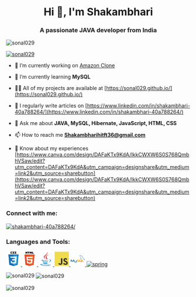 <h1 align="center">Hi 👋, I'm Shakambhari</h1>
<h3 align="center">A passionate JAVA developer from India</h3>

<p align="left"> <img src="https://komarev.com/ghpvc/?username=sonal029&label=Profile%20views&color=0e75b6&style=flat" alt="sonal029" /> </p>

<p align="left"> <a href="https://github.com/ryo-ma/github-profile-trophy"><img src="https://github-profile-trophy.vercel.app/?username=sonal029" alt="sonal029" /></a> </p>

- 🔭 I’m currently working on [Amazon Clone](https://lustrous-gumption-92216f.netlify.app/index.html)

- 🌱 I’m currently learning **MySQL**

- 👨‍💻 All of my projects are available at [https://sonal029.github.io/](https://sonal029.github.io/)

- 📝 I regularly write articles on [https://www.linkedin.com/in/shakambhari-40a788264/](https://www.linkedin.com/in/shakambhari-40a788264/)

- 💬 Ask me about **JAVA, MySQL, Hibernate, JavaScript, HTML, CSS**

- 📫 How to reach me **Shakambharihitft36@gmail.com**

- 📄 Know about my experiences [https://www.canva.com/design/DAFaKTx9KdA/IkkCWXW6S0S768QmbhVSaw/edit?utm_content=DAFaKTx9KdA&utm_campaign=designshare&utm_medium=link2&utm_source=sharebutton](https://www.canva.com/design/DAFaKTx9KdA/IkkCWXW6S0S768QmbhVSaw/edit?utm_content=DAFaKTx9KdA&utm_campaign=designshare&utm_medium=link2&utm_source=sharebutton)

<h3 align="left">Connect with me:</h3>
<p align="left">
<a href="https://linkedin.com/in/shakambhari-40a788264/" target="blank"><img align="center" src="https://raw.githubusercontent.com/rahuldkjain/github-profile-readme-generator/master/src/images/icons/Social/linked-in-alt.svg" alt="shakambhari-40a788264/" height="30" width="40" /></a>
</p>

<h3 align="left">Languages and Tools:</h3>
<p align="left"> <a href="https://www.w3schools.com/css/" target="_blank" rel="noreferrer"> <img src="https://raw.githubusercontent.com/devicons/devicon/master/icons/css3/css3-original-wordmark.svg" alt="css3" width="40" height="40"/> </a> <a href="https://www.w3.org/html/" target="_blank" rel="noreferrer"> <img src="https://raw.githubusercontent.com/devicons/devicon/master/icons/html5/html5-original-wordmark.svg" alt="html5" width="40" height="40"/> </a> <a href="https://www.java.com" target="_blank" rel="noreferrer"> <img src="https://raw.githubusercontent.com/devicons/devicon/master/icons/java/java-original.svg" alt="java" width="40" height="40"/> </a> <a href="https://developer.mozilla.org/en-US/docs/Web/JavaScript" target="_blank" rel="noreferrer"> <img src="https://raw.githubusercontent.com/devicons/devicon/master/icons/javascript/javascript-original.svg" alt="javascript" width="40" height="40"/> </a> <a href="https://www.mysql.com/" target="_blank" rel="noreferrer"> <img src="https://raw.githubusercontent.com/devicons/devicon/master/icons/mysql/mysql-original-wordmark.svg" alt="mysql" width="40" height="40"/> </a> <a href="https://spring.io/" target="_blank" rel="noreferrer"> <img src="https://www.vectorlogo.zone/logos/springio/springio-icon.svg" alt="spring" width="40" height="40"/> </a> </p>

<p><img align="left" src="https://github-readme-stats.vercel.app/api/top-langs?username=sonal029&show_icons=true&locale=en&layout=compact" alt="sonal029" /></p>

<p>&nbsp;<img align="center" src="https://github-readme-stats.vercel.app/api?username=sonal029&show_icons=true&locale=en" alt="sonal029" /></p>

<p><img align="center" src="https://github-readme-streak-stats.herokuapp.com/?user=Sonal029&" alt="sonal029" /></p>
